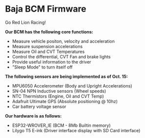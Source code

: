 # Baja BCM Firmware

Go Red Lion Racing!

**Our BCM has the following core functions:**
- Measure vehicle positon, velocity and acceleration
- Measure suspension accelerations
- Measure Oil and CVT Temperatures
- Control the differential, CVT Fan and brake lights
- Provide useful information to the driver
- "Sleep Mode" to turn itself off

**The following sensors are being implemented as of Oct. 15:**
- MPU6050 Accelerometer (Body and Upright Accelerations)
- SN-04 NPN Inductive sensors (Wheel speeds)
- NTC Thermistors (Engine, Oil and CVT Temp)
- Adafruit Ultimate GPS (Absolute positioning @ 10hz)
- Car battery voltage sensor


**Our hardware is as follows:**
- ESP32-WROVER_IE (BCM - 8Mb Builtin memory)
- Lilygo T5 E-ink (Driver interface display with SD Card interface)
